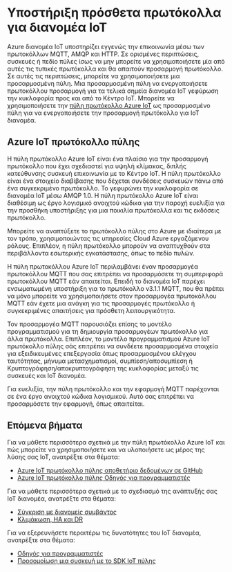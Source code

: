 <properties
   pageTitle="Azure πύλης πρωτόκολλο IoT | Microsoft Azure"
   description="Περιγράφει τον τρόπο χρήσης Azure IoT πρωτόκολλο πύλης για να επεκτείνετε τις δυνατότητες και υποστήριξη πρωτοκόλλου Azure IoT διανομέα."
   services="iot-hub"
   documentationCenter=""
   authors="kdotchkoff"
   manager="timlt"
   editor=""/>

<tags
   ms.service="iot-hub"
   ms.devlang="na"
   ms.topic="article"
   ms.tgt_pltfrm="na"
   ms.workload="na"
   ms.date="08/23/2016"
   ms.author="kdotchko"/>

# <a name="supporting-additional-protocols-for-iot-hub"></a>Υποστήριξη πρόσθετα πρωτόκολλα για διανομέα IoT

Azure διανομέα IoT υποστηρίζει εγγενώς την επικοινωνία μέσω των πρωτοκόλλων MQTT, AMQP και HTTP. Σε ορισμένες περιπτώσεις, συσκευές ή πεδίο πύλες ίσως να μην μπορείτε να χρησιμοποιήσετε μία από αυτές τις τυπικές πρωτόκολλα και θα απαιτούν προσαρμογή πρωτόκολλο. Σε αυτές τις περιπτώσεις, μπορείτε να χρησιμοποιήσετε μια προσαρμοσμένη πύλη. Μια προσαρμοσμένη πύλη να ενεργοποιήσετε πρωτοκόλλου προσαρμογή για τα τελικά σημεία διανομέα IoT γεφύρωση την κυκλοφορία προς και από το Κέντρο IoT. Μπορείτε να χρησιμοποιήσετε την [πύλη πρωτόκολλο Azure IoT](https://github.com/Azure/azure-iot-protocol-gateway/blob/master/README.md) ως προσαρμοσμένο πύλη για να ενεργοποιήσετε την προσαρμογή πρωτόκολλο για IoT διανομέα.

## <a name="azure-iot-protocol-gateway"></a>Azure IoT πρωτόκολλο πύλης

Η πύλη πρωτόκολλο Azure IoT είναι ένα πλαίσιο για την προσαρμογή πρωτόκολλο που έχει σχεδιαστεί για υψηλή κλίμακας, διπλής κατεύθυνσης συσκευή επικοινωνία με το Κέντρο IoT. Η πύλη πρωτόκολλο είναι ένα στοιχείο διαβίβασης που δέχεται συνδέσεις συσκευών πάνω από ένα συγκεκριμένο πρωτόκολλο. Το γεφυρώνει την κυκλοφορία σε διανομέα IoT μέσω AMQP 1.0. Η πύλη πρωτόκολλο Azure IoT είναι διαθέσιμη ως έργο λογισμικό ανοιχτού κώδικα για την παροχή ευελιξία για την προσθήκη υποστήριξης για μια ποικιλία πρωτόκολλα και τις εκδόσεις πρωτόκολλο.

Μπορείτε να αναπτύξετε το πρωτόκολλο πύλης στο Azure με ιδιαίτερα με τον τρόπο, χρησιμοποιώντας τις υπηρεσίες Cloud Azure εργαζόμενου ρόλους. Επιπλέον, η πύλη πρωτόκολλο μπορούν να αναπτυχθούν στα περιβάλλοντα εσωτερικής εγκατάστασης, όπως το πεδίο πυλών.

Η πύλη πρωτοκόλλου Azure IoT περιλαμβάνει έναν προσαρμογέα πρωτοκόλλου MQTT που σας επιτρέπει να προσαρμόσετε τη συμπεριφορά πρωτοκόλλου MQTT εάν απαιτείται. Επειδή το διανομέα IoT παρέχει ενσωματωμένη υποστήριξη για το πρωτόκολλο v3.1.1 MQTT, που θα πρέπει να μόνο μπορείτε να χρησιμοποιήσετε στον προσαρμογέα πρωτοκόλλου MQTT εάν έχετε μια ανάγκη για τις προσαρμογές πρωτόκολλο ή συγκεκριμένες απαιτήσεις για πρόσθετη λειτουργικότητα.

Τον προσαρμογέα MQTT παρουσιάζει επίσης το μοντέλο προγραμματισμού για τη δημιουργία προσαρμογέων πρωτόκολλο για άλλα πρωτόκολλα. Επιπλέον, το μοντέλο προγραμματισμού Azure IoT πρωτόκολλο πύλης σάς επιτρέπει να συνδέετε προσαρμοσμένα στοιχεία για εξειδικευμένες επεξεργασία όπως προσαρμοσμένου ελέγχου ταυτότητας, μήνυμα μετασχηματισμοί, συμπίεση/αποσυμπίεση ή Κρυπτογράφηση/αποκρυπτογράφηση της κυκλοφορίας μεταξύ τις συσκευές και IoT διανομέα.

Για ευελιξία, την πύλη πρωτόκολλο και την εφαρμογή MQTT παρέχονται σε ένα έργο ανοιχτού κώδικα λογισμικού. Αυτό σας επιτρέπει να προσαρμόσετε την εφαρμογή, όπως απαιτείται.

## <a name="next-steps"></a>Επόμενα βήματα

Για να μάθετε περισσότερα σχετικά με την πύλη πρωτόκολλο Azure IoT και πώς μπορείτε να χρησιμοποιήσετε και να υλοποιήσετε ως μέρος της λύσης σας IoT, ανατρέξτε στα θέματα:

* [Azure IoT πρωτόκολλο πύλης αποθετήριο δεδομένων σε GitHub](https://github.com/Azure/azure-iot-protocol-gateway/blob/master/README.md)
* [Azure IoT πρωτόκολλο πύλης Οδηγός για προγραμματιστές](https://github.com/Azure/azure-iot-protocol-gateway/blob/master/docs/DeveloperGuide.md)

Για να μάθετε περισσότερα σχετικά με το σχεδιασμό της ανάπτυξής σας IoT διανομέα, ανατρέξτε στα θέματα:

- [Σύγκριση με διανομείς συμβάντος][lnk-compare]
- [Κλιμάκωση, HA και DR][lnk-scaling]

Για να εξερευνήσετε περαιτέρω τις δυνατότητες του IoT διανομέα, ανατρέξτε στα θέματα:

- [Οδηγός για προγραμματιστές][lnk-devguide]
- [Προσομοίωση μια συσκευή με το SDK IoT πύλης][lnk-gateway]

[lnk-compare]: iot-hub-compare-event-hubs.md
[lnk-scaling]: iot-hub-scaling.md
[lnk-devguide]: iot-hub-devguide.md
[lnk-gateway]: iot-hub-linux-gateway-sdk-simulated-device.md
